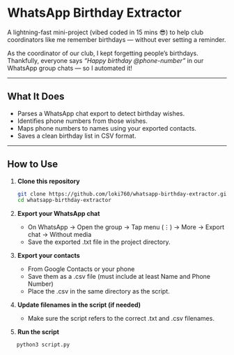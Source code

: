 # WhatsApp Birthday Extractor

A lightning-fast mini-project (vibed coded in 15 mins 😎) to help club coordinators like me remember birthdays — without ever setting a reminder.

As the coordinator of our club, I kept forgetting people’s birthdays. Thankfully, everyone says *“Happy birthday @phone-number”* in our WhatsApp group chats — so I automated it!

---

## What It Does

- Parses a WhatsApp chat export to detect birthday wishes.
- Identifies phone numbers from those wishes.
- Maps phone numbers to names using your exported contacts.
- Saves a clean birthday list in CSV format.

---

## How to Use

1. **Clone this repository**
   ```bash
   git clone https://github.com/loki760/whatsapp-birthday-extractor.git
   cd whatsapp-birthday-extractor
   
2. **Export your WhatsApp chat**
   - On WhatsApp → Open the group → Tap menu (⋮) → More → Export chat → Without media
   - Save the exported .txt file in the project directory.
     
3. **Export your contacts**
   - From Google Contacts or your phone
   - Save them as a .csv file (must include at least Name and Phone Number)
   - Place the .csv in the same directory as the script.

4. **Update filenames in the script (if needed)**
   - Make sure the script refers to the correct .txt and .csv filenames.

5. **Run the script**
```bash
   python3 script.py

   


